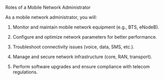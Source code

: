 Roles of a Mobile Network Administrator

As a mobile network administrator, you will:

1. Monitor and maintain mobile network equipment (e.g., BTS, eNodeB).

2. Configure and optimize network parameters for better performance.

3. Troubleshoot connectivity issues (voice, data, SMS, etc.).

4. Manage and secure network infrastructure (core, RAN, transport).

5. Perform software upgrades and ensure compliance with telecom regulations.
